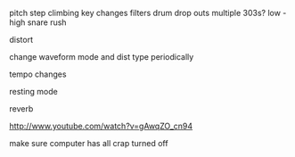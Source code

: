 pitch step climbing
key changes
filters
drum drop outs
multiple 303s? low - high
snare rush

distort

change waveform mode and dist type periodically

tempo changes


resting mode

reverb




http://www.youtube.com/watch?v=gAwqZO_cn94

make sure computer has all crap turned off